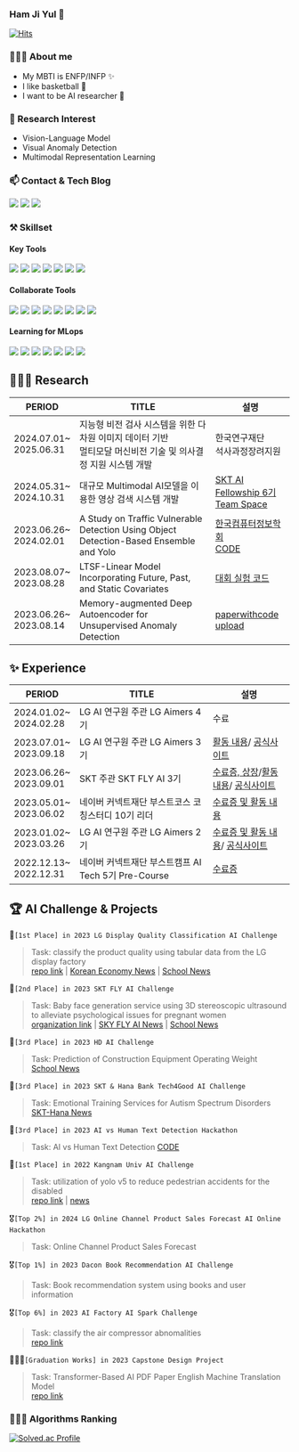 ### Ham Ji Yul 👋

[![Hits](https://hits.seeyoufarm.com/api/count/incr/badge.svg?url=https%3A%2F%2Fgithub.com%2FYUL-git&count_bg=%2379C83D&title_bg=%23555555&icon=&icon_color=%23E7E7E7&title=Yul+Connect&edge_flat=false)](https://hits.seeyoufarm.com)  
  
### 💁🏻‍♂️ About me
* My MBTI is ENFP/INFP ✨
* I like basketball 🏀
* I want to be AI researcher 🧪

### 🔎 Research Interest  
* Vision-Language Model
* Visual Anomaly Detection
* Multimodal Representation Learning
  
### 📫 Contact & Tech Blog
<a href="mailto:hramsm@naver.com"><img src="https://img.shields.io/badge/naver-03C75A?style=flat-square&logo=naver&logoColor=white&link=mailto:hramsm@naver.com"/></a> <a href="mailto:hramsm123@gmail.com"><img src="https://img.shields.io/badge/gmail-EA4335?style=flat-square&logo=gmail&logoColor=white&link=mailto:hramsm123@gmail.com"/></a> <a href="https://machine-learning-research.notion.site/ML-DL-Engineer-18d10d06532d4421bd26811afb348407"><img src="https://img.shields.io/badge/notion-000000?style=flat-square&logo=notion&logoColor=white&link=[hramsm@naver.com](https://machine-learning-research.notion.site/ML-DL-Engineer-18d10d06532d4421bd26811afb348407)"/></a>
  
### ⚒️ Skillset  
#### Key Tools  
<img src="https://img.shields.io/badge/python-3776AB?style=flat-square&logo=python&logoColor=white"> <img src="https://img.shields.io/badge/pandas-150458?style=flat-square&logo=pandas&logoColor=white"> <img src="https://img.shields.io/badge/numpy-013243?style=flat-square&logo=numpy&logoColor=white"> <img src="https://img.shields.io/badge/mysql-4479A1?style=flat-square&logo=mysql&logoColor=white"> <img src="https://img.shields.io/badge/sklearn-F7931E?style=flat-square&logo=scikitlearn&logoColor=white"> <img src="https://img.shields.io/badge/pytorch-EE4C2C?style=flat-square&logo=pytorch&logoColor=white"> <img src="https://img.shields.io/badge/tensorflow-FF6F00?style=flat-square&logo=tensorflow&logoColor=white"><br>
#### Collaborate Tools  
<img src="https://img.shields.io/badge/git-F05032?style=flat-square&logo=git&logoColor=white"> <img src="https://img.shields.io/badge/github-181717?style=flat-square&logo=github&logoColor=white"> <img src="https://img.shields.io/badge/sourcetree-0052CC?style=flat-square&logo=sourcetree&logoColor=white"> <img src="https://img.shields.io/badge/figma-F24E1E?style=flat-square&logo=figma&logoColor=white"> <img src="https://img.shields.io/badge/slack-4A154B?style=flat-square&logo=slack&logoColor=white"> <img src="https://img.shields.io/badge/zoom-2D8CFF?style=flat-square&logo=zoom&logoColor=white"> <img src="https://img.shields.io/badge/googlemeet-00897B?style=flat-square&logo=googlemeet&logoColor=white"> <img src="https://img.shields.io/badge/discord-5865F2?style=flat-square&logo=discord&logoColor=white"> <br>
  
#### Learning for MLops  
<img src="https://img.shields.io/badge/ubuntu-E95420?style=flat-square&logo=ubuntu&logoColor=white"> <img src="https://img.shields.io/badge/docker-2496ED?style=flat-square&logo=docker&logoColor=white"> <img src="https://img.shields.io/badge/kubernetes-326CE5?style=flat-square&logo=kubernetes&logoColor=white"> <img src="https://img.shields.io/badge/githubactions-2088FF?style=flat-square&logo=githubactions&logoColor=white"> <img src="https://img.shields.io/badge/jenkins-D24939?style=flat-square&logo=jenkins&logoColor=white"> <img src="https://img.shields.io/badge/amazonaws-232F3E?style=flat-square&logo=amazonaws&logoColor=white"> <img src="https://img.shields.io/badge/microsoftazure-0078D4?style=flat-square&logo=microsoftazure&logoColor=white"><br> 

## 👨🏻‍🔬 Research  
|PERIOD|TITLE|설명|
|---|---|---|
|2024.07.01~<br>2025.06.31|지능형 비전 검사 시스템을 위한 다차원 이미지 데이터 기반 <br> 멀티모달 머신비전 기술 및 의사결정 지원 시스템 개발|한국연구재단 <br> 석사과정장려지원|
|2024.05.31~<br>2024.10.31|대규모 Multimodal AI모델을 이용한 영상 검색 시스템 개발|[SKT AI Fellowship 6기](https://www.sktaifellowship.com/d48d779c-f591-437b-856d-b018ef539b43)<br>[Team Space](https://github.com/TeletoVision)|
|2023.06.26~<br>2024.02.01|A Study on Traffic Vulnerable Detection Using Object Detection-Based Ensemble and Yolo|[한국컴퓨터정보학회](https://www.dbpia.co.kr/journal/articleDetail?nodeId=NODE11698508)<br>[CODE](https://github.com/YUL-git/A-Study-on-Traffic-Vulnerable-Detection-Using-Object-Detection-Based-Esemble)|
|2023.08.07~<br>2023.08.28|LTSF-Linear Model Incorporating Future, Past, and Static Covariates|[대회 실험 코드](https://github.com/YUL-git/LTSF_DLinear_Model_Incorporating_Future_Past_and_Static_Covariates.git)|
|2023.06.26~<br>2023.08.14|Memory-augmented Deep Autoencoder for Unsupervised Anomaly Detection|[paperwithcode upload](https://paperswithcode.com/paper/memorizing-normality-to-detect-anomaly-memory)|
## ✨ Experience  
|PERIOD|TITLE|설명|
|---|---|---|
|2024.01.02~<br>2024.02.28|LG AI 연구원 주관 LG Aimers 4기|수료|
|2023.07.01~<br>2023.09.18|LG AI 연구원 주관 LG Aimers 3기|[활동 내용](https://dacon.io/competitions/official/236129/overview/description)/ [공식사이트](https://www.lgaimers.ai/)|
|2023.06.26~<br>2023.09.01|SKT 주관 SKT FLY AI 3기|[수료증, 상장](https://www.notion.so/machine-learning-research/SKT-FLY-AI-Challenge-Agarang-8d173592ca0d40a482f5829fbbb1d043?pvs=4)/[활동 내용](https://suloth.tistory.com/173)/ [공식사이트](https://www.skttechacademy.com/)|
|2023.05.01~<br>2023.06.02|네이버 커넥트재단 부스트코스 코칭스터디 10기 리더|[수료증 및 활동 내용](https://www.notion.so/machine-learning-research/10-791396fb29c8490199d8b31896c89853?pvs=4)|
|2023.01.02~<br>2023.03.26|LG AI 연구원 주관 LG Aimers 2기|[수료증 및 활동 내용](https://www.notion.so/machine-learning-research/LG-Aimers-2-b46fa57fa1584debb5066c3d1eed624f?pvs=4)/ [공식사이트](https://www.lgaimers.ai/)|
|2022.12.13~<br>2022.12.31|네이버 커넥트재단 부스트캠프 AI Tech 5기 Pre-Course|[수료증](https://www.notion.so/machine-learning-research/f9ec694c7e724c80b0a06764790b40a8?pvs=4)|

## 🏆 AI Challenge & Projects  
🥇`[1st Place] in 2023 LG Display Quality Classification AI Challenge`  
>Task: classify the product quality using tabular data from the LG display factory  
>[repo link](https://github.com/YUL-git/2023-LG-DISPLAY-Quality-Classification-1st-place-Solution) | [Korean Economy News](https://www.hankyung.com/it/article/202304071562g) | [School News](https://web.kangnam.ac.kr/menu/board/info/91e87af8a39d7468a705e907abd020d5.do?encMenuSeq=f27334797be7f56644db09015634bf5b&encMenuBoardSeq=4f29b32e9c7ad0830c87df51e8e3ffdc)  
  
🥈`[2nd Place] in 2023 SKT FLY AI Challenge`  
>Task: Baby face generation service using 3D stereoscopic ultrasound to alleviate psychological issues for pregnant women  
>[organization link](https://github.com/Agarang) | [SKY FLY AI News](https://www.skttechacademy.com/) | [School News](https://web.kangnam.ac.kr/menu/board/info/91e87af8a39d7468a705e907abd020d5.do?encMenuSeq=f27334797be7f56644db09015634bf5b&encMenuBoardSeq=bb9d0a262dedff046ba4022d36216f7d)    
  
🥉`[3rd Place] in 2023 HD AI Challenge`  
>Task: Prediction of Construction Equipment Operating Weight  
>[School News](https://web.kangnam.ac.kr/menu/board/info/91e87af8a39d7468a705e907abd020d5.do?encMenuSeq=f27334797be7f56644db09015634bf5b&encMenuBoardSeq=27095e9ab771c274b4d35f99796db0fc)   
  
🥉`[3rd Place] in 2023 SKT & Hana Bank Tech4Good AI Challenge`  
>Task: Emotional Training Services for Autism Spectrum Disorders  
>[SKT-Hana News](http://www.nextdaily.co.kr/news/articleView.html?idxno=222105)

🥉`[3rd Place] in 2023 AI vs Human Text Detection Hackathon`
>Task: AI vs Human Text Detection
>[CODE](https://dacon.io/competitions/official/236178/codeshare/9144)
  
🥇`[1st Place] in 2022 Kangnam Univ AI Challenge`  
>Task: utilization of yolo v5 to reduce pedestrian accidents for the disabled  
>[repo link](https://github.com/YUL-git/A-Study-on-Traffic-Vulnerable-Detection-Using-Object-Detection-Based-Esemble) | [news](https://ace.kangnam.ac.kr/menu/board/info/f3a3bfbbc5715e4180657f71177d8bcf.do?scrtWrtiYn=false&encMenuSeq=5a1dc776d71dae825ed365be75187a1e&encMenuBoardSeq=d5e08d8b9aee4051aecbcd81986670b8)
  
🎖`[Top 2%] in 2024 LG Online Channel Product Sales Forecast AI Online Hackathon`  
>Task:  Online Channel Product Sales Forecast  
  
🎖️`[Top 1%] in 2023 Dacon Book Recommendation AI Challenge`
>Task: Book recommendation system using books and user information  

🎖️`[Top 6%] in 2023 AI Factory AI Spark Challenge`  
>Task: classify the air compressor abnomalities  
>[repo link](https://github.com/YUL-git/2023_AI_Factory_Outlier_Detection_Air_Compressor_faults_Top_6_Solution)  
  
👨🏻‍🎓`[Graduation Works] in 2023 Capstone Design Project`  
>Task: Transformer-Based AI PDF Paper English Machine Translation Model  
>[repo link](https://github.com/YUL-git/2023_Capstone_Design_Graduate_Work/blob/main/README.md)  
  
### 👨🏻‍💻 Algorithms Ranking  
[![Solved.ac Profile](http://mazassumnida.wtf/api/v2/generate_badge?boj=hramsm)](https://solved.ac/hramsm/)
